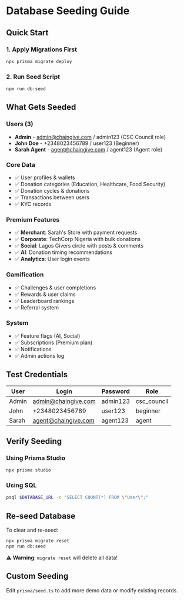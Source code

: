 # Database Seeding Guide

## Quick Start

### 1. Apply Migrations First
```bash
npx prisma migrate deploy
```

### 2. Run Seed Script
```bash
npm run db:seed
```

## What Gets Seeded

### Users (3)
- **Admin** - admin@chaingive.com / admin123 (CSC Council role)
- **John Doe** - +2348023456789 / user123 (Beginner)
- **Sarah Agent** - agent@chaingive.com / agent123 (Agent role)

### Core Data
- ✅ User profiles & wallets
- ✅ Donation categories (Education, Healthcare, Food Security)
- ✅ Donation cycles & donations
- ✅ Transactions between users
- ✅ KYC records

### Premium Features
- ✅ **Merchant**: Sarah's Store with payment requests
- ✅ **Corporate**: TechCorp Nigeria with bulk donations
- ✅ **Social**: Lagos Givers circle with posts & comments
- ✅ **AI**: Donation timing recommendations
- ✅ **Analytics**: User login events

### Gamification
- ✅ Challenges & user completions
- ✅ Rewards & user claims
- ✅ Leaderboard rankings
- ✅ Referral system

### System
- ✅ Feature flags (AI, Social)
- ✅ Subscriptions (Premium plan)
- ✅ Notifications
- ✅ Admin actions log

## Test Credentials

| User | Login | Password | Role |
|------|-------|----------|------|
| Admin | admin@chaingive.com | admin123 | csc_council |
| John | +2348023456789 | user123 | beginner |
| Sarah | agent@chaingive.com | agent123 | agent |

## Verify Seeding

### Using Prisma Studio
```bash
npx prisma studio
```

### Using SQL
```bash
psql $DATABASE_URL -c "SELECT COUNT(*) FROM \"User\";"
```

## Re-seed Database

To clear and re-seed:
```bash
npx prisma migrate reset
npm run db:seed
```

⚠️ **Warning**: `migrate reset` will delete all data!

## Custom Seeding

Edit `prisma/seed.ts` to add more demo data or modify existing records.
